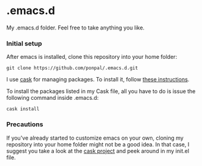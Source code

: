 .emacs.d
========

My .emacs.d folder. Feel free to take anything you like.

### Initial setup 

After emacs is installed, clone this repository into your home folder:

```git clone https://github.com/ponpal/.emacs.d.git```

I use [cask][cask] for managing packages. To install it, follow [these instructions][cask-installation].

To install the packages listed in my Cask file, all you have to do is issue the following command inside .emacs.d:

```cask install```

### Precautions

If you've already started to customize emacs on your own, cloning my repository into your home folder might not be a good idea. In that case, I suggest you take a look at the [cask project][cask] and peek around in my init.el file. 

[cask]: http://cask.readthedocs.org/en/latest/
[cask-installation]: http://cask.readthedocs.org/en/latest/guide/installation.html
